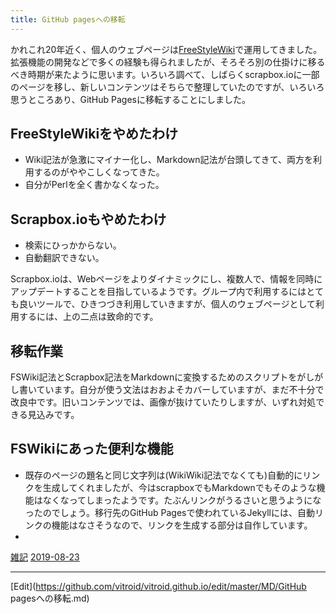 ```yaml
---
title: GitHub pagesへの移転
---
```

かれこれ20年近く、個人のウェブページは[FreeStyleWiki](/FreeStyleWiki)で運用してきました。拡張機能の開発などで多くの経験も得られましたが、そろそろ別の仕掛けに移るべき時期が来たように思います。いろいろ調べて、しばらくscrapbox.ioに一部のページを移し、新しいコンテンツはそちらで整理していたのですが、いろいろ思うところあり、GitHub Pagesに移転することにしました。

## FreeStyleWikiをやめたわけ

* Wiki記法が急激にマイナー化し、Markdown記法が台頭してきて、両方を利用するのがややこしくなってきた。
* 自分がPerlを全く書かなくなった。

## Scrapbox.ioもやめたわけ

* 検索にひっかからない。
* 自動翻訳できない。

Scrapbox.ioは、Webページをよりダイナミックにし、複数人で、情報を同時にアップデートすることを目指しているようです。グループ内で利用するにはとても良いツールで、ひきつづき利用していきますが、個人のウェブページとして利用するには、上の二点は致命的です。

## 移転作業

FSWiki記法とScrapbox記法をMarkdownに変換するためのスクリプトをがしがし書いています。自分が使う文法はおおよそカバーしていますが、まだ不十分で改良中です。旧いコンテンツでは、画像が抜けていたりしますが、いずれ対処できる見込みです。

## FSWikiにあった便利な機能

* 既存のページの題名と同じ文字列は(WikiWiki記法でなくても)自動的にリンクを生成してくれましたが、今はscrapboxでもMarkdownでもそのような機能はなくなってしまったようです。たぶんリンクがうるさいと思うようになったのでしょう。移行先のGitHub Pagesで使われているJekyllには、自動リンクの機能はなさそうなので、リンクを生成する部分は自作しています。
* 

[雑記](/雑記)
[2019-08-23](/2019-08-23) 


----
[Edit](https://github.com/vitroid/vitroid.github.io/edit/master/MD/GitHub pagesへの移転.md)
